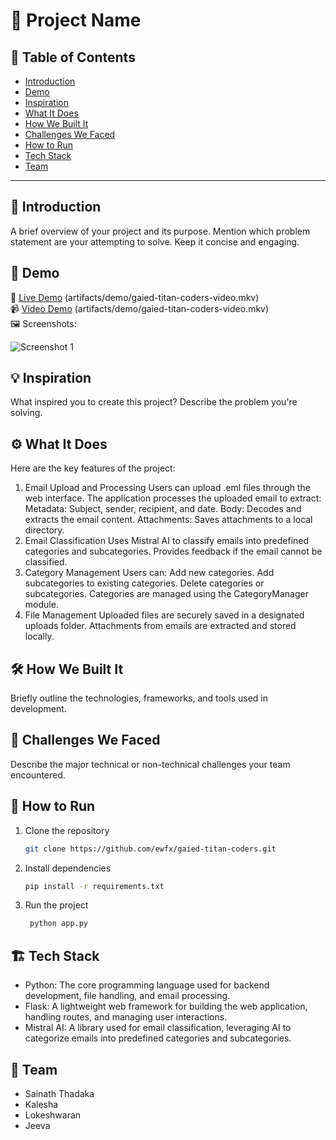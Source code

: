 # 🚀 Project Name

## 📌 Table of Contents
- [Introduction](#introduction)
- [Demo](#demo)
- [Inspiration](#inspiration)
- [What It Does](#what-it-does)
- [How We Built It](#how-we-built-it)
- [Challenges We Faced](#challenges-we-faced)
- [How to Run](#how-to-run)
- [Tech Stack](#tech-stack)
- [Team](#team)

---

## 🎯 Introduction
A brief overview of your project and its purpose. Mention which problem statement are your attempting to solve. Keep it concise and engaging.

## 🎥 Demo
🔗 [Live Demo](#) (artifacts/demo/gaied-titan-coders-video.mkv)  
📹 [Video Demo](#) (artifacts/demo/gaied-titan-coders-video.mkv)  
🖼️ Screenshots:

![Screenshot 1](link-to-image)

## 💡 Inspiration
What inspired you to create this project? Describe the problem you're solving.

## ⚙️ What It Does
Here are the key features of the project:

1. Email Upload and Processing
   Users can upload .eml files through the web interface.
   The application processes the uploaded email to extract:
      Metadata: Subject, sender, recipient, and date.
      Body: Decodes and extracts the email content.
      Attachments: Saves attachments to a local directory.
2. Email Classification
   Uses Mistral AI to classify emails into predefined categories and subcategories.
   Provides feedback if the email cannot be classified.
3. Category Management
   Users can:
      Add new categories.
      Add subcategories to existing categories.
      Delete categories or subcategories.
      Categories are managed using the CategoryManager module.
4. File Management
   Uploaded files are securely saved in a designated uploads folder.
   Attachments from emails are extracted and stored locally.
   
## 🛠️ How We Built It
Briefly outline the technologies, frameworks, and tools used in development.

## 🚧 Challenges We Faced
Describe the major technical or non-technical challenges your team encountered.

## 🏃 How to Run
1. Clone the repository  
   ```sh
   git clone https://github.com/ewfx/gaied-titan-coders.git
   ```
2. Install dependencies  
   ```sh
   pip install -r requirements.txt 
   ```
3. Run the project  
   ```sh
    python app.py
   ```

## 🏗️ Tech Stack
- Python: The core programming language used for backend development, file handling, and email processing.
- Flask: A lightweight web framework for building the web application, handling routes, and managing user interactions.
- Mistral AI: A library used for email classification, leveraging AI to categorize emails into predefined categories and subcategories.

## 👥 Team
- Sainath Thadaka 
- Kalesha
- Lokeshwaran
- Jeeva
